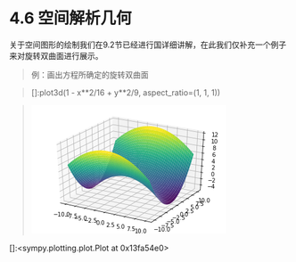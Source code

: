 # 4.6 空间解析几何


关于空间图形的绘制我们在9.2节已经进行国详细讲解，在此我们仅补充一个例子来对旋转双曲面进行展示。

>   例：画出方程所确定的旋转双曲面

>   []:plot3d(1 - x\*\*2/16 + y\*\*2/9, aspect_ratio=(1, 1, 1))

>   ![C:\\Users\\Johan\\AppData\\Local\\Microsoft\\Windows\\INetCache\\Content.MSO\\818669C4.tmp](media/771e455288801fafec365097372440d3.png)

[]:\<sympy.plotting.plot.Plot at 0x13fa54e0\>
